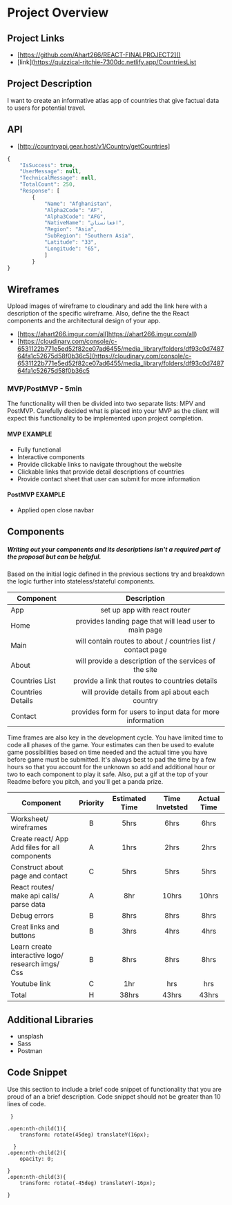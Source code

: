 # Project Overview

## Project Links

- [https://github.com/Ahart266/REACT-FINALPROJECT2]()
- [link](https://quizzical-ritchie-7300dc.netlify.app/CountriesList

## Project Description
I want to create an informative atlas app of countries that give factual data
to users for potential travel.




## API

- [http://countryapi.gear.host/v1/Country/getCountries]

```js
{
    "IsSuccess": true,
    "UserMessage": null,
    "TechnicalMessage": null,
    "TotalCount": 250,
    "Response": [
        {
            "Name": "Afghanistan",
            "Alpha2Code": "AF",
            "Alpha3Code": "AFG",
            "NativeName": "افغانستان",
            "Region": "Asia",
            "SubRegion": "Southern Asia",
            "Latitude": "33",
            "Longitude": "65",
            ]   
        }
}             
```

## Wireframes

Upload images of wireframe to cloudinary and add the link here with a description of the specific wireframe. Also, define the the React components and the architectural design of your app.

- [https://ahart266.imgur.com/all]https://ahart266.imgur.com/all)
- [https://cloudinary.com/console/c-6531122b771e5ed52f82ce07ad6455/media_library/folders/df93c0d748764fa1c52675d58f0b36c5](https://cloudinary.com/console/c-6531122b771e5ed52f82ce07ad6455/media_library/folders/df93c0d748764fa1c52675d58f0b36c5


### MVP/PostMVP - 5min

The functionality will then be divided into two separate lists: MPV and PostMVP.  Carefully decided what is placed into your MVP as the client will expect this functionality to be implemented upon project completion.  

#### MVP EXAMPLE
- Fully functional
- Interactive components
- Provide clickable links to navigate throughout the website
- Clickable links that provide detail descriptions of countries
- Provide contact sheet that user can submit for more information

#### PostMVP EXAMPLE

- Applied open close navbar


## Components
##### Writing out your components and its descriptions isn't a required part of the proposal but can be helpful.

Based on the initial logic defined in the previous sections try and breakdown the logic further into stateless/stateful components. 

| Component | Description | 
| --- | :---: |  
| App | set up app with react router| 
| Home | provides landing page that will lead user to main page | 
| Main| will contain routes to about / countries list / contact page | 
| About | will provide a description of the services of the site |
| Countries List | provide a link that routes to countries details |
| Countries Details | will provide details from api about each country |
| Contact | provides form for users to input data for more information |


Time frames are also key in the development cycle.  You have limited time to code all phases of the game.  Your estimates can then be used to evalute game possibilities based on time needed and the actual time you have before game must be submitted. It's always best to pad the time by a few hours so that you account for the unknown so add and additional hour or two to each component to play it safe. Also, put a gif at the top of your Readme before you pitch, and you'll get a panda prize.

| Component | Priority | Estimated Time | Time Invetsted | Actual Time |
| --- | :---: |  :---: | :---: | :---: |
| Worksheet/ wireframes | B | 5hrs | 6hrs | 6hrs |
| Create react/ App Add files for all components | A | 1hrs| 2hrs | 2hrs |
| Construct about page and contact | C | 5hrs| 5hrs | 5hrs |
| React routes/ make api calls/ parse data | A | 8hr | 10hrs | 10hrs |
| Debug errors | B | 8hrs | 8hrs | 8hrs |
| Creat links and buttons | B | 3hrs | 4hrs | 4hrs|
| Learn create interactive logo/ research imgs/ Css | B | 8hrs | 8hrs | 8hrs |
| Youtube link | C | 1hr | hrs | hrs |
| Total | H | 38hrs| 43hrs | 43hrs |

## Additional Libraries
- unsplash
- Sass
- Postman


## Code Snippet

Use this section to include a brief code snippet of functionality that you are proud of an a brief description.  Code snippet should not be greater than 10 lines of code. 

```
 }

.open:nth-child(1){
    transform: rotate(45deg) translateY(16px);

  }
.open:nth-child(2){
    opacity: 0;
    
}
.open:nth-child(3){
    transform: rotate(-45deg) translateY(-16px);
    
}
```
